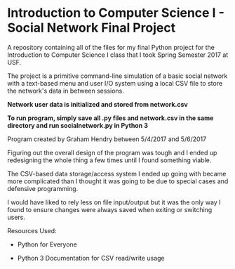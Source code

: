# Introduction to Computer Science I - Social Network Final Project

A repository containing all of the files for my final Python project for the Introduction to Computer Science I class that I took Spring Semester 2017 at USF. 

The project is a primitive command-line simulation of a basic social network with a text-based menu and user I/O system using a local CSV file to store the network's data in between sessions. 

**Network user data is initialized and stored from network.csv**

**To run program, simply save all .py files and network.csv in the same directory and run socialnetwork.py in Python 3**

Program created by Graham Hendry between 5/4/2017 and 5/6/2017

Figuring out the overall design of the program was tough and I ended up redesigning the whole thing a few times until I found something viable.

The CSV-based data storage/access system I ended up going with became more complicated than I thought it was going to be due to special cases and defensive programming.

I would have liked to rely less on file input/output but it was the only way I found to ensure changes were always saved when exiting or switching users.


Resources Used:

- Python for Everyone

- Python 3 Documentation for CSV read/write usage
